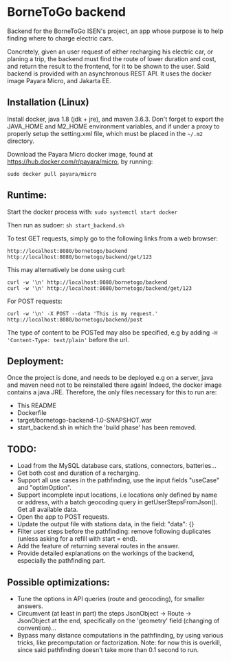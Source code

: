 # BorneToGo backend

Backend for the BorneToGo ISEN's project, an app whose purpose is to help finding where to charge electric cars.

Concretely, given an user request of either recharging his electric car, or planing a trip, the backend must find the route of lower duration and cost, and return the result to the frontend, for it to be shown to the user. Said backend is provided with an asynchronous REST API. It uses the docker image Payara Micro, and Jakarta EE.


## Installation (Linux)

Install docker, java 1.8 (jdk + jre), and maven 3.6.3. Don't forget to export the JAVA_HOME and M2_HOME environment variables, and if under a proxy to properly setup the setting.xml file, which must be placed in the ```~/.m2``` directory.

Download the Payara Micro docker image, found at <https://hub.docker.com/r/payara/micro>, by running:

```
sudo docker pull payara/micro
```


## Runtime:

Start the docker process with: ```sudo systemctl start docker```

Then run as sudoer: ```sh start_backend.sh ```

To test GET requests, simply go to the following links from a web browser:

```
http://localhost:8080/bornetogo/backend
http://localhost:8080/bornetogo/backend/get/123
```

This may alternatively be done using curl:

```
curl -w '\n' http://localhost:8080/bornetogo/backend
curl -w '\n' http://localhost:8080/bornetogo/backend/get/123
```

For POST requests:

```
curl -w '\n' -X POST --data 'This is my request.' http://localhost:8080/bornetogo/backend/post
```

The type of content to be POSTed may also be specified, e.g by adding ```-H 'Content-Type: text/plain'``` before the url.


## Deployment:

Once the project is done, and needs to be deployed e.g on a server, java and maven need not to be reinstalled there again! Indeed, the docker image contains a java JRE. Therefore, the only files necessary for this to run are:

- This README
- Dockerfile
- target/bornetogo-backend-1.0-SNAPSHOT.war
- start_backend.sh in which the 'build phase' has been removed.


## TODO:

- Load from the MySQL database cars, stations, connectors, batteries...
- Get both cost and duration of a recharging.
- Support all use cases in the pathfinding, use the input fields "useCase" and "optimOption".
- Support incomplete input locations, i.e locations only defined by name or address, with a batch geocoding query in getUserStepsFromJson(). Get all available data.
- Open the app to POST requests.
- Update the output file with stations data, in the field: "data": {}
- Filter user steps before the pathfinding: remove following duplicates (unless asking for a refill with start = end).
- Add the feature of returning several routes in the answer.
- Provide detailed explanations on the workings of the backend, especially the pathfinding part.


## Possible optimizations:

- Tune the options in API queries (route and geocoding), for smaller answers.
- Circumvent (at least in part) the steps JsonObject -> Route -> JsonObject at the end, specifically on the 'geometry' field (changing of convention)...
- Bypass many distance computations in the pathfinding, by using various tricks, like precomputation or factorization. Note: for now this is overkill, since said pathfinding doesn't take more than 0.1 second to run.
